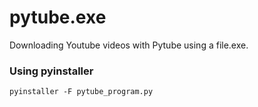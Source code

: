 # pytube.exe

Downloading Youtube videos with Pytube using a file.exe.

### Using pyinstaller

```
pyinstaller -F pytube_program.py
```